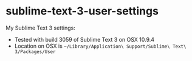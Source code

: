 sublime-text-3-user-settings
============================

My Sublime Text 3 settings:
* Tested with build 3059 of Sublime Text 3 on OSX 10.9.4
* Location on OSX is `~/Library/Application\ Support/Sublime\ Text\ 3/Packages/User`
